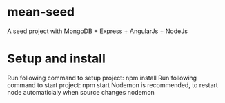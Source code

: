 # mean-seed

A seed project with MongoDB + Express + AngularJs + NodeJs

# Setup and install

Run following command to setup project:
    npm install
Run following command to start project:
    npm start 
Nodemon is recommended, to restart node automaticlaly when source changes
    nodemon
    

